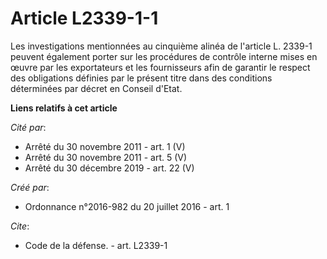 # Article L2339-1-1

Les investigations mentionnées au cinquième alinéa de l'article L. 2339-1 peuvent également porter sur les procédures de
contrôle interne mises en œuvre par les exportateurs et les fournisseurs afin de garantir le respect des obligations définies
par le présent titre dans des conditions déterminées par décret en Conseil d'Etat.

**Liens relatifs à cet article**

_Cité par_:

  - Arrêté du 30 novembre 2011 - art. 1 (V)
  - Arrêté du 30 novembre 2011 - art. 5 (V)
  - Arrêté du 30 décembre 2019 - art. 22 (V)

_Créé par_:

  - Ordonnance n°2016-982 du 20 juillet 2016 - art. 1

_Cite_:

  - Code de la défense. - art. L2339-1
